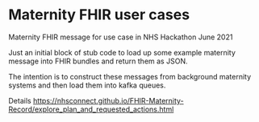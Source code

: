 # Maternity FHIR user cases
Maternity FHIR message for use case in NHS Hackathon June 2021

Just an initial block of stub code to load up some example maternity message into FHIR bundles and return them as JSON.

The intention is to construct these messages from background maternity systems and then load them into kafka queues.

Details 
https://nhsconnect.github.io/FHIR-Maternity-Record/explore_plan_and_requested_actions.html
